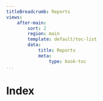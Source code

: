 ```yaml
---
titleBreadcrumb: Reports
views:
    after-main:
        sort: 2
        region: main
        template: default/toc-list
        data:
            title: Reports
            meta:
                type: book-toc
...
```

Index
===============================
